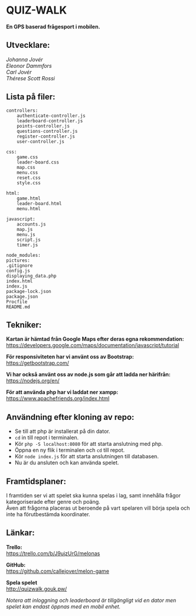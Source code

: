 QUIZ-WALK
=========

**En GPS baserad frågesport i mobilen.**


Utvecklare:
-----------
*Johanna Jovér*  
*Eleonor Dammfors*  
*Carl Jovér*  
*Thérese Scott Rossi*  

Lista på filer:
--------------
```
controllers:
	authenticate-controller.js
	leaderboard-controller.js
	points-controller.js
	questions-controller.js
	register-controller.js
	user-controller.js
```

```
css:
	game.css
	leader-board.css
	map.css
	menu.css
	reset.css
	style.css
```

```
html:
	game.html
	leader-board.html
	menu.html
```

```
javascript:
	accounts.js
	map.js
	menu.js
	script.js
	timer.js
```

```
node_modules:
pictures:
.gitignore
config.js
displaying_data.php
index.html
index.js
package-lock.json
package.json
Procfile
README.md
```

Tekniker:
---------

**Kartan är hämtad från Google Maps efter deras egna rekommendation:**  
	https://developers.google.com/maps/documentation/javascript/tutorial
	
**För responsiviteten har vi använt oss av Bootstrap:**  
	https://getbootstrap.com/

**Vi har också använt oss av node.js som går att ladda ner härifrån:**  
	https://nodejs.org/en/

**För att använda php har vi laddat ner xampp:**  
	https://www.apachefriends.org/index.html

Användning efter kloning av repo:
---------------------------------

* Se till att php är installerat på din dator.
* ```cd``` in till repot i terminalen.
* Kör ```php -S localhost:8080``` för att starta anslutning med php.
* Öppna en ny flik i terminalen och ```cd``` till repot.
* Kör ```node index.js``` för att starta anslutningen till databasen.
* Nu är du ansluten och kan använda spelet.

Framtidsplaner:
---------------
I framtiden ser vi att spelet ska kunna spelas i lag, samt innehålla frågor kategoriserade efter genre och poäng.  
Även att frågorna placeras ut beroende på vart spelaren vill börja spela och inte ha förutbestämda koordinater.

Länkar:
------

**Trello:**  
  https://trello.com/b/J9ujzUrG/melonas
  
**GitHub:**  
  https://github.com/callejover/melon-game
  
**Spela spelet**  
  http://quizwalk.gouk.pw/
  
  *Notera att inloggning och leaderboard är tillgängligt vid en dator men spelet kan endast öppnas med en mobil enhet.*

